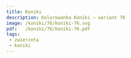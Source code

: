```yaml
---
title: Koniki
description: Kolorowanka Koniki – wariant 76
image: /koniki/76/koniki-76.svg
pdf:   /koniki/76/koniki-76.pdf
tags:
 - zwierzeta
 - koniki
---
```

